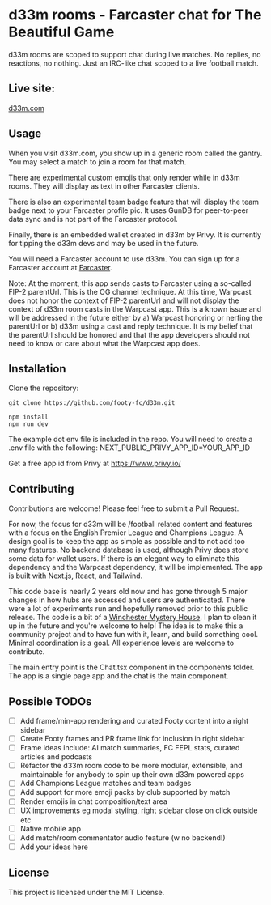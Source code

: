 # d33m rooms - Farcaster chat for The Beautiful Game

d33m rooms are scoped to support chat during live matches. No replies, no reactions, no nothing. Just an IRC-like chat scoped to a live football match.

## Live site: 
[d33m.com](https://d33m.com)

## Usage
When you visit d33m.com, you show up in a generic room called the gantry. You may select a match to join a room for that match.

There are experimental custom emojis that only render while in d33m rooms. They will display as text in other Farcaster clients.

There is also an experimental team badge feature that will display the team badge next to your Farcaster profile pic. It uses GunDB for peer-to-peer data sync and is not part of the Farcaster protocol.

Finally, there is an embedded wallet created in d33m by Privy. It is currently for tipping the d33m devs and may be used in the future.

You will need a Farcaster account to use d33m. You can sign up for a Farcaster account at [Farcaster](https://farcaster.com).

Note: At the moment, this app sends casts to Farcaster using a so-called FIP-2 parentUrl. This is the OG channel technique. At this time, Warpcast does not honor the context of FIP-2 parentUrl and will not display the context of d33m room casts in the Warpcast app. This is a known issue and will be addressed in the future either by a) Warpcast honoring or nerfing the parentUrl or b) d33m using a cast and reply technique. It is my belief that the parentUrl should be honored and that the app developers should not need to know or care about what the Warpcast app does.

## Installation

Clone the repository:

```shell
git clone https://github.com/footy-fc/d33m.git

npm install
npm run dev
```

The example dot env file is included in the repo. You will need to create a .env file with the following:
NEXT_PUBLIC_PRIVY_APP_ID=YOUR_APP_ID

Get a free app id from Privy at https://www.privy.io/

## Contributing

Contributions are welcome! Please feel free to submit a Pull Request.

For now, the focus for d33m will be /football related content and features with a focus on the English Premier League and Champions League. A design goal is to keep the app as simple as possible and to not add too many features. No backend database is used, although Privy does store some data for wallet users. If there is an elegant way to eliminate this dependency and the Warpcast dependency, it will be implemented. The app is built with Next.js, React, and Tailwind.

This code base is nearly 2 years old now and has gone through 5 major changes in how hubs are accessed and users are authenticated. There were a lot of experiments run and hopefully removed prior to this public release. The code is a bit of a [Winchester Mystery House](https://winchestermysteryhouse.com/timeline/). I plan to clean it up in the future and you're welcome to help! The idea is to make this a community project and to have fun with it, learn, and build something cool. Minimal coordination is a goal. All experience levels are welcome to contribute.

The main entry point is the Chat.tsx component in the components folder. The app is a single page app and the chat is the main component. 

## Possible TODOs

- [ ] Add frame/min-app rendering and curated Footy content into a right sidebar
- [ ] Create Footy frames and PR frame link for inclusion in right sidebar
- [ ] Frame ideas include: AI match summaries, FC FEPL stats, curated articles and podcasts
- [ ] Refactor the d33m room code to be more modular, extensible, and maintainable for anybody to spin up their own d33m powered apps
- [ ] Add Champions League matches and team badges
- [ ] Add support for more emoji packs by club supported by match
- [ ] Render emojis in chat composition/text area
- [ ] UX improvements eg modal styling, right sidebar close on click outside etc
- [ ] Native mobile app
- [ ] Add match/room commentator audio feature (w no backend!)
- [ ] Add your ideas here

## License

This project is licensed under the MIT License.
